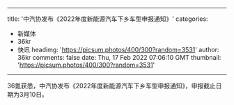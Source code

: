
---
title: '中汽协发布《2022年度新能源汽车下乡车型申报通知》'
categories: 
 - 新媒体
 - 36kr
 - 快讯
headimg: 'https://picsum.photos/400/300?random=3531'
author: 36kr
comments: false
date: Thu, 17 Feb 2022 07:06:10 GMT
thumbnail: 'https://picsum.photos/400/300?random=3531'
---

<div>   
36氪获悉，中汽协发布《2022年度新能源汽车下乡车型申报通知》，申报截止日期为3月10日。  
</div>
            